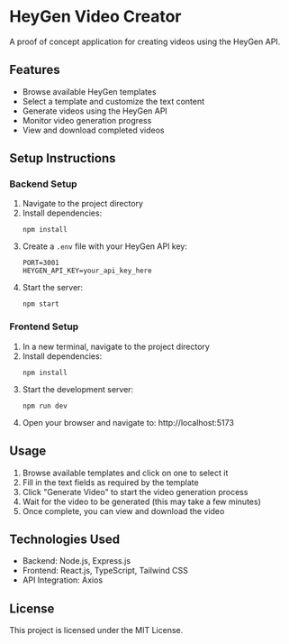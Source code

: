 # HeyGen Video Creator

A proof of concept application for creating videos using the HeyGen API.

## Features

- Browse available HeyGen templates
- Select a template and customize the text content
- Generate videos using the HeyGen API
- Monitor video generation progress
- View and download completed videos

## Setup Instructions

### Backend Setup

1. Navigate to the project directory
2. Install dependencies:
   ```
   npm install
   ```
3. Create a `.env` file with your HeyGen API key:
   ```
   PORT=3001
   HEYGEN_API_KEY=your_api_key_here
   ```
4. Start the server:
   ```
   npm start
   ```

### Frontend Setup

1. In a new terminal, navigate to the project directory
2. Install dependencies:
   ```
   npm install
   ```
3. Start the development server:
   ```
   npm run dev
   ```
4. Open your browser and navigate to: http://localhost:5173

## Usage

1. Browse available templates and click on one to select it
2. Fill in the text fields as required by the template
3. Click "Generate Video" to start the video generation process
4. Wait for the video to be generated (this may take a few minutes)
5. Once complete, you can view and download the video

## Technologies Used

- Backend: Node.js, Express.js
- Frontend: React.js, TypeScript, Tailwind CSS
- API Integration: Axios

## License

This project is licensed under the MIT License.
